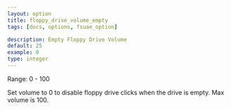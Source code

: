 ```yaml
---
layout: option
title: floppy_drive_volume_empty
tags: [docs, options, fsuae_option]

description: Empty Floppy Drive Volume
default: 25
example: 0
type: integer
---
```


Range: 0 - 100

Set volume to 0 to disable floppy drive clicks when the drive is empty.
Max volume is 100.
